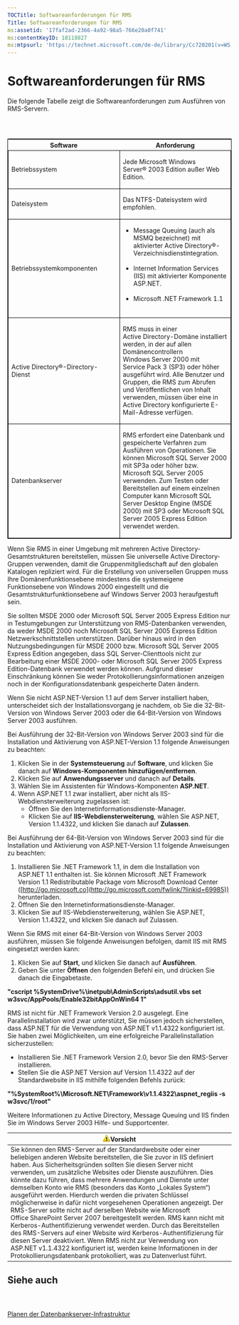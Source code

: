 ```yaml
---
TOCTitle: Softwareanforderungen für RMS
Title: Softwareanforderungen für RMS
ms:assetid: '17faf2ad-2366-4a92-98a5-766e20a0f741'
ms:contentKeyID: 18118827
ms:mtpsurl: 'https://technet.microsoft.com/de-de/library/Cc720201(v=WS.10)'
---
```


Softwareanforderungen für RMS
=============================

Die folgende Tabelle zeigt die Softwareanforderungen zum Ausführen von RMS-Servern.

###  

<p> </p>
<table style="border:1px solid black;">
<colgroup>
<col width="50%" />
<col width="50%" />
</colgroup>
<thead>
<tr class="header">
<th>Software</th>
<th>Anforderung</th>
</tr>
</thead>
<tbody>
<tr class="odd">
<td style="border:1px solid black;"><p>Betriebssystem</p></td>
<td style="border:1px solid black;"><p>Jede Microsoft Windows Server® 2003 Edition außer Web Edition.</p></td>
</tr>  
<tr class="even">
<td style="border:1px solid black;"><p>Dateisystem</p></td>
<td style="border:1px solid black;"><p>Das NTFS-Dateisystem wird empfohlen.</p></td>
</tr>  
<tr class="odd">
<td style="border:1px solid black;"><p>Betriebssystemkomponenten</p></td>
<td style="border:1px solid black;"><ul>
<li>Message Queuing (auch als MSMQ bezeichnet) mit aktivierter Active Directory®-Verzeichnisdienstintegration.<br />  
<br />  
</li>  
<li>Internet Information Services (IIS) mit aktivierter Komponente ASP.NET.<br />  
<br />  
</li>  
<li>Microsoft .NET Framework 1.1<br />  
<br />  
</li>
</ul></td>
</tr>
<tr class="even">
<td style="border:1px solid black;"><p>Active Directory®-Directory-Dienst</p></td>
<td style="border:1px solid black;"><p>RMS muss in einer Active Directory-Domäne installiert werden, in der auf allen Domänencontrollern Windows Server 2000 mit Service Pack 3 (SP3) oder höher ausgeführt wird. Alle Benutzer und Gruppen, die RMS zum Abrufen und Veröffentlichen von Inhalt verwenden, müssen über eine in Active Directory konfigurierte E-Mail-Adresse verfügen.</p></td>
</tr>  
<tr class="odd">
<td style="border:1px solid black;"><p>Datenbankserver</p></td>
<td style="border:1px solid black;"><p>RMS erfordert eine Datenbank und gespeicherte Verfahren zum Ausführen von Operationen. Sie können Microsoft SQL Server 2000 mit SP3a oder höher bzw. Microsoft SQL Server 2005 verwenden. Zum Testen oder Bereitstellen auf einem einzelnen Computer kann Microsoft SQL Server Desktop Engine (MSDE 2000) mit SP3 oder Microsoft SQL Server 2005 Express Edition verwendet werden.</p></td>
</tr>  
</tbody>  
</table>
  
Wenn Sie RMS in einer Umgebung mit mehreren Active Directory-Gesamtstrukturen bereitstellen, müssen Sie universelle Active Directory-Gruppen verwenden, damit die Gruppenmitgliedschaft auf den globalen Katalogen repliziert wird. Für die Erstellung von universellen Gruppen muss Ihre Domänenfunktionsebene mindestens die systemeigene Funktionsebene von Windows 2000 eingestellt und die Gesamtstrukturfunktionsebene auf Windows Server 2003 heraufgestuft sein.
  
Sie sollten MSDE 2000 oder Microsoft SQL Server 2005 Express Edition nur in Testumgebungen zur Unterstützung von RMS-Datenbanken verwenden, da weder MSDE 2000 noch Microsoft SQL Server 2005 Express Edition Netzwerkschnittstellen unterstützen. Darüber hinaus wird in den Nutzungsbedingungen für MSDE 2000 bzw. Microsoft SQL Server 2005 Express Edition angegeben, dass SQL Server-Clienttools nicht zur Bearbeitung einer MSDE 2000- oder Microsoft SQL Server 2005 Express Edition-Datenbank verwendet werden können. Aufgrund dieser Einschränkung können Sie weder Protokollierungsinformationen anzeigen noch in der Konfigurationsdatenbank gespeicherte Daten ändern.
  
Wenn Sie nicht ASP.NET-Version 1.1 auf dem Server installiert haben, unterscheidet sich der Installationsvorgang je nachdem, ob Sie die 32-Bit-Version von Windows Server 2003 oder die 64-Bit-Version von Windows Server 2003 ausführen.
  
Bei Ausführung der 32-Bit-Version von Windows Server 2003 sind für die Installation und Aktivierung von ASP.NET-Version 1.1 folgende Anweisungen zu beachten:
  
1.  Klicken Sie in der **Systemsteuerung** auf **Software**, und klicken Sie danach auf **Windows-Komponenten hinzufügen/entfernen**.  
2.  Klicken Sie auf **Anwendungsserver** und danach auf **Details**.  
3.  Wählen Sie im Assistenten für Windows-Komponenten **ASP.NET**.  
4.  Wenn ASP.NET 1.1 zwar installiert, aber nicht als IIS-Webdiensterweiterung zugelassen ist:  
    -   Öffnen Sie den Internetinformationsdienste-Manager.  
    -   Klicken Sie auf **IIS-Webdiensterweiterung**, wählen Sie ASP.NET, Version 1.1.4322, und klicken Sie danach auf **Zulassen**.
  
Bei Ausführung der 64-Bit-Version von Windows Server 2003 sind für die Installation und Aktivierung von ASP.NET-Version 1.1 folgende Anweisungen zu beachten:
  
1.  Installieren Sie .NET Framework 1.1, in dem die Installation von ASP.NET 1.1 enthalten ist. Sie können Microsoft .NET Framework Version 1.1 Redistributable Package vom Microsoft Download Center ([http://go.microsoft.co](http://go.microsoft.com/fwlink/?linkid=69985)) herunterladen.  
2.  Öffnen Sie den Internetinformationsdienste-Manager.  
3.  Klicken Sie auf IIS-Webdiensterweiterung, wählen Sie ASP.NET, Version 1.1.4322, und klicken Sie danach auf Zulassen.
  
Wenn Sie RMS mit einer 64-Bit-Version von Windows Server 2003 ausführen, müssen Sie folgende Anweisungen befolgen, damit IIS mit RMS eingesetzt werden kann:
  
1.  Klicken Sie auf **Start**, und klicken Sie danach auf **Ausführen**.  
2.  Geben Sie unter **Öffnen** den folgenden Befehl ein, und drücken Sie danach die Eingabetaste.
  
**"cscript %SystemDrive%\\inetpub\\AdminScripts\\adsutil.vbs set w3svc/AppPools/Enable32bitAppOnWin64 1"**
  
RMS ist nicht für .NET Framework Version 2.0 ausgelegt. Eine Parallelinstallation wird zwar unterstützt, Sie müssen jedoch sicherstellen, dass ASP.NET für die Verwendung von ASP.NET v1.1.4322 konfiguriert ist. Sie haben zwei Möglichkeiten, um eine erfolgreiche Parallelinstallation sicherzustellen:
  
-   Installieren Sie .NET Framework Version 2.0, bevor Sie den RMS-Server installieren.  
-   Stellen Sie die ASP.NET Version auf Version 1.1.4322 auf der Standardwebsite in IIS mithilfe folgenden Befehls zurück:
  
**"%SystemRoot%\\Microsoft.NET\\Framework\\v1.1.4322\\aspnet\_regiis -s w3svc/1/root"**
  
Weitere Informationen zu Active Directory, Message Queuing und IIS finden Sie im Windows Server 2003 Hilfe- und Supportcenter.
  
| ![](images/Cc720201.Caution(WS.10).gif)Vorsicht                                                                                                                                                                                                                                                                                                                                                                                                                                                                                                                                                                                                                                                                                                                                                                                                                                                                                                                                               |  
|----------------------------------------------------------------------------------------------------------------------------------------------------------------------------------------------------------------------------------------------------------------------------------------------------------------------------------------------------------------------------------------------------------------------------------------------------------------------------------------------------------------------------------------------------------------------------------------------------------------------------------------------------------------------------------------------------------------------------------------------------------------------------------------------------------------------------------------------------------------------------------------------------------------------------------------------------------------------------------------------------------------------------|  
| Sie können den RMS-Server auf der Standardwebsite oder einer beliebigen anderen Website bereitstellen, die Sie zuvor in IIS definiert haben. Aus Sicherheitsgründen sollten Sie diesen Server nicht verwenden, um zusätzliche Websites oder Dienste auszuführen. Dies könnte dazu führen, dass mehrere Anwendungen und Dienste unter demselben Konto wie RMS (besonders das Konto „Lokales System“) ausgeführt werden. Hierdurch werden die privaten Schlüssel möglicherweise in dafür nicht vorgesehenen Operationen angezeigt. Der RMS-Server sollte nicht auf derselben Website wie Microsoft Office SharePoint Server 2007 bereitgestellt werden. RMS kann nicht mit Kerberos-Authentifizierung verwendet werden. Durch das Bereitstellen des RMS-Servers auf einer Website wird Kerberos-Authentifizierung für diesen Server deaktiviert. Wenn RMS nicht zur Verwendung von ASP.NET v1.1.4322 konfiguriert ist, werden keine Informationen in der Protokollierungsdatenbank protokolliert, was zu Datenverlust führt. |
  
Siehe auch  
----------
  
####  
  
[Planen der Datenbankserver-Infrastruktur](https://technet.microsoft.com/b12354bd-3143-4d1f-b5aa-450c4550653c)
